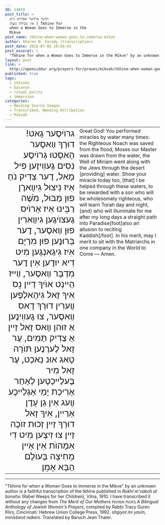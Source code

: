 ```yaml
---
ID: 14019
post_title: >
  תחנה אײדער אפרויא גײט
  אין טבילת מצוה | Tkhine for
  when a Woman Goes to Immerse in the
  Mikve
post_name: tkhine-when-woman-goes-to-immerse-mikve
author: Aharon N. Varady (transcription)
post_date: 2016-07-05 16:56:43
post_excerpt: |
  "Tkhine for when a Woman Goes to Immerse in the Mikve" by an unknown author is a faithful transcription of the tkhine published in <em>Rokhl m'vakoh al boneho</em> (Raḥel Weeps for her Children), Vilna, 1910. I have transcribed it without any changes from <em>The Merit of Our Mothers</em> בזכות אמהות <em>A Bilingual Anthology of Jewish Women's Prayers</em>, compiled by Rabbi Tracy Guren Klirs, Cincinnati: Hebrew Union College Press, 1992. <em>shgiyot mi yavin, ministarot nakeni.</em> If you can translate Yiddish, please help to translate it and share your translation with an Open Content license through this project.
layout: post
link: >
  http://opensiddur.org/prayers-for/praxes/mikvah/tkhine-when-woman-goes-to-immerse-mikve/
published: true
tags:
  - tkhines
  - balance
  - ritual purity
  - immersion
categories:
  - Needing Source Images
  - Transcribed, Needing Attribution
  - Mikvah
---
```

<table style="margin-left: auto;margin-right: auto;">
<tbody>
<tr><td style="vertical-align:top;" width="46%">
<div class="yiddish" style="text-align: right; font-size:1.8em;"><span lang="yi">
גרוֺיסֶער גָאט! דוּרְךְ װַאסֶער הָאסְטוּ גְרוֺיסֶע נִסִים גֶעװִיזֶען פִיל מָאל, דֶער צַדִיק נֹחַ אִיז נִיצוּל גִיװָארֶן פוּן מַבּוּל, מֹשֶׁה רַבֵּינוּ אִיז אַרוֺיס גֶעצוֺיגֶען גִיװָארִין פוּן װַאסֶער, דֶער בְּרוּנֶען פוּן מִרְיָם אִיז גִיגַאנְגֶען מִיט דִיא יוּדֶען אִין דֶער מִדְבָּר װַאסֶער, װַײז הַײנְט אוֺיךְ דַײן נֵס אִיךְ זָאל גִיהָאלְפֶען װֶערִין דוּרְךְ דָאס װַאסֶער, צוּ גֶעװִינֶען אַ זוּהן װָאס זָאל זַײן אַ צַדִיק תָּמִים, עֶר זָאל לֶערְנֶען תּוֺרָה טָאג אוּנ נַאכְט, עֶר זָאל מִיר בֶּעלַײכְטֶען לְאַחַר אַרִיכַת יָמַי אַגְלַײכֶע װֶעג אִין גַן עֵדֶן אַרַײן, אִיךְ זָאל דוּרְךְ זַײן זְכוּת זוֺכֶה זַײן צוּ זִיצֶען מִיט דִי אִמָהוֺת אִין אֵײן מֵחִיצָה בָּעוֺלָם הַבָּא אָמֵן׃
</span></div></td>

<td style="vertical-align:top;" width="53%"><div class="english">
Great God! You performed miracles by water many times: the Righteous Noach was saved from the flood, Moses our Master was drawn from the water, the Well of Miriam went along with the Jews through the desert [providing] water. Show your miracle today too, [that] I be helped through these waters, to be rewarded with a son who will be wholesomely righteous, who will learn Torah day and night, [and] who will illuminate for me after my long days a straight path into Paradise[foot]also an allusion to reciting Kaddish[/foot]. In his merit, may I merit to sit with the Matriarchs in one company in the World to Come — Amen.
</div></td>
</tr>
</tbody>
</tbody></table>

<hr />
"Tkhine for when a Woman Goes to Immerse in the Mikve" by an unknown author is a faithful transcription of the tkhine published in <em>Rokhl m'vakoh al boneho</em> (Raḥel Weeps for her Children), Vilna, 1910. I have transcribed it without any changes from <em>The Merit of Our Mothers</em> בזכות אמהות <em>A Bilingual Anthology of Jewish Women's Prayers</em>, compiled by Rabbi Tracy Guren Klirs, Cincinnati: Hebrew Union College Press, 1992. <em>shgiyot mi yavin, ministarot nakeni.</em> Translated by Baruch Jean Thaler.